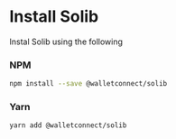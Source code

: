 # Install Solib

Instal Solib using the following

### NPM
```bash
npm install --save @walletconnect/solib
```

### Yarn
```bash
yarn add @walletconnect/solib
```
